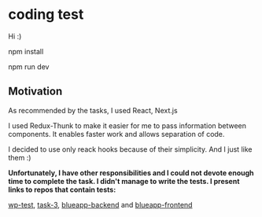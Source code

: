 # coding test

Hi :) 

npm install

npm run dev

## Motivation

As recommended by the tasks, I used React, Next.js

I used Redux-Thunk to make it easier for me to pass information between components. It enables faster work and allows separation of code.

I decided to use only reack hooks because of their simplicity. And I just like them :)

**Unfortunately, I have other responsibilities and I could not devote enough time to complete the task. I didn't manage to write the tests. I present links to repos that contain tests:**

[wp-test](https://github.com/lipinski0wo/wp-test),
[task-3](https://github.com/lipinski0wo/task-3),
[blueapp-backend](https://github.com/lipinski0wo/blueapp-backend) and [blueapp-frontend](https://github.com/lipinski0wo/blueapp-frontend)  



